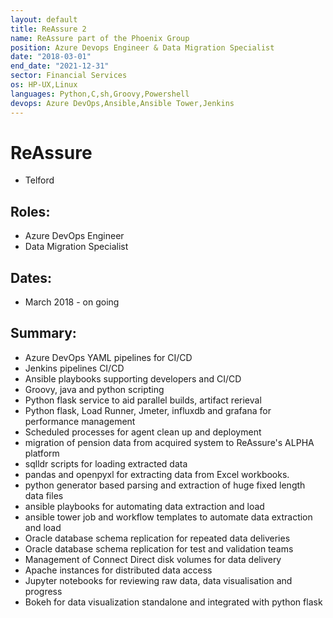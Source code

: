 ```yaml
---
layout: default
title: ReAssure 2
name: ReAssure part of the Phoenix Group
position: Azure Devops Engineer & Data Migration Specialist
date: "2018-03-01"
end_date: "2021-12-31"
sector: Financial Services
os: HP-UX,Linux
languages: Python,C,sh,Groovy,Powershell
devops: Azure DevOps,Ansible,Ansible Tower,Jenkins
---
```

# ReAssure
- Telford

## Roles:		
- Azure DevOps Engineer
- Data Migration Specialist

## Dates: 		
- March 2018 - on going

## Summary:
-	Azure DevOps YAML pipelines for CI/CD
-	Jenkins pipelines CI/CD
-	Ansible playbooks supporting developers and CI/CD
-	Groovy, java and python scripting
-	Python flask service to aid parallel builds, artifact rerieval 
-	Python flask, Load Runner, Jmeter, influxdb and grafana for performance management
-	Scheduled processes for agent clean up and deployment
-	migration of pension data from acquired system to ReAssure's ALPHA platform
-	sqlldr scripts for loading extracted data
-	pandas and openpyxl for extracting data from Excel workbooks.
-	python generator based parsing and extraction of huge fixed length data files
-	ansible playbooks for automating data extraction and load
-	ansible tower job and workflow templates to automate data extraction and load
-	Oracle database schema replication for repeated data deliveries
-	Oracle database schema replication for test and validation teams
-	Management of Connect Direct disk volumes for data delivery
-	Apache instances for distributed data access
-	Jupyter notebooks for reviewing raw data, data visualisation and progress
-	Bokeh for data visualization standalone and integrated with python flask
